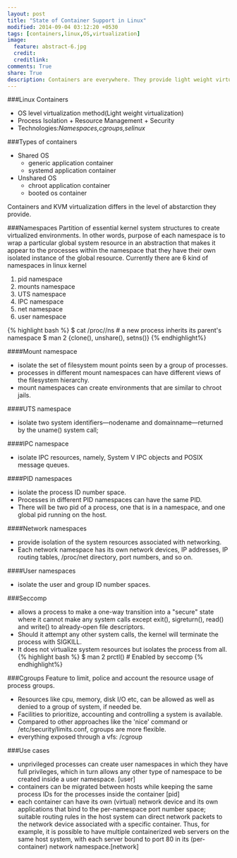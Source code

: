 ```yaml
---
layout: post
title: "State of Container Support in Linux"
modified: 2014-09-04 03:12:20 +0530
tags: [containers,linux,OS,virtualization]
image:
  feature: abstract-6.jpg
  credit: 
  creditlink: 
comments: True
share: True
description: Containers are everywhere. They provide light weight virtualization , as thy can run on native operating system, and it provides a certain degree of isolation on host operating systems. However, containers are in fact wrappers around linux kernel's features like linux namespaces, cgroups, selinux and chroot jails. In this post, we discuss these primitive features     
---
```


###Linux Containers 
- OS level virtualization method(Light weight virtualization)
- Process Isolation + Resource Management + Security
- Technologies:*Namespaces,cgroups,selinux*

###Types of containers

- Shared OS
	- generic application container 
	- systemd application container 
- Unshared OS
	- chroot application container
	- booted os container

Containers and KVM virtualization differs in the level of abstarction they provide.

###Namespaces
Partition of essential kernel system structures to create virtualized environments. In other words, purpose of each namespace is to wrap a particular global system resource in an abstraction that makes it appear to the processes within the namespace that they have their own isolated instance of the global resource. Currently there are 6 kind of namespaces in linux kernel 

1. pid namespace 
2. mounts namespace
3. UTS namespace
4. IPC namespace 
5. net namespace
6. user namespace  

{% highlight bash %}
$ cat /proc/<pid>/ns # a new process inherits its parent's namespace
$ man 2 {clone(), unshare(), setns()}
{% endhighlight%}


####Mount namespace

- isolate the set of filesystem mount points seen by a group of processes. 
- processes in different mount namespaces can have different views of the filesystem hierarchy. 
- mount namespaces can create environments that are similar to chroot jails.	

####UTS namespace 
- isolate two system identifiers—nodename and domainname—returned by the uname() system call;

####IPC namespace
- isolate IPC resources, namely, System V IPC objects and POSIX message queues.

####PID namespaces
- isolate the process ID number space. 
- Processes in different PID namespaces can have the same PID. 
- There will be two pid of a process, one that is in a namespace, and one global pid running on the host. 
 
####Network namespaces
- provide isolation of the system resources associated with networking. 
- Each network namespace has its own network devices, IP addresses, IP routing tables, /proc/net directory, port numbers, and so on.

####User namespaces

- isolate the user and group ID number spaces.

###Seccomp
- allows a process to make a one-way transition into a "secure" state where it cannot make any system calls except exit(), sigreturn(), read() and write() to already-open file descriptors.
- Should it attempt any other system calls, the kernel will terminate the process with SIGKILL. 
- It does not  virtualize system resources but isolates the process from all. 
{% highlight bash %}
$ man 2 prctl() # Enabled by seccomp
{% endhighlight%}
 

 
###Cgroups
Feature to limit, police and account the resource usage of process groups. 

- Resources like cpu, memory, disk I/O etc, can be allowed as well as denied to a group of system, if needed be.
- Facilities to prioritize, accounting and controlling a system is available.  
- Compared to other approaches like the 'nice' command or /etc/security/limits.conf, cgroups are more flexible.
- everything exposed through a vfs: /cgroup




###Use cases

-  unprivileged processes can create user namespaces in which they have full privileges, which in turn allows any other type of namespace to be created inside a user namespace. [user]
- containers can be migrated between hosts while keeping the same process IDs for the processes inside the container [pid]
- each container can have its own (virtual) network device and its own applications that bind to the per-namespace port number space; suitable routing rules in the host system can direct network packets to the network device associated with a specific container. Thus, for example, it is possible to have multiple containerized web servers on the same host system, with each server bound to port 80 in its (per-container) network namespace.[network]